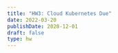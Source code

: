 ```yaml
---
title: "HW3: Cloud Kubernetes Due"
date: 2022-03-20
publishDate: 2020-12-01
draft: false
type: hw
---
```

